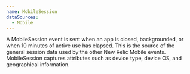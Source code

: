 ```yaml
---
name: MobileSession
dataSources:
  - Mobile
---
```


A MobileSession event is sent when an app is closed, backgrounded, or when 10 minutes of active use has elapsed. This is the source of the general session data used by the other New Relic Mobile events. MobileSession captures attributes such as device type, device OS, and geographical information.